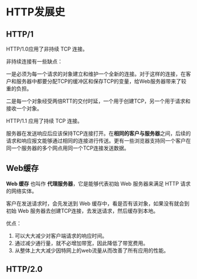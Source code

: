 # HTTP发展史

## HTTP/1

HTTP/1.0应用了非持续 TCP 连接。

非持续连接有一些缺点：

一是必须为每一个请求的对象建立和维护一个全新的连接。对于这样的连接，在客户和服务器中都要分配TCP的缓冲区和保存TCP的变量，给Web服务器带来了较重的负担。

二是每一个对象经受两倍RTT的交付时延，一个用于创建TCP，另一个用于请求和接收一个对象。

HTTP/1.1 应用了持续 TCP 连接。

服务器在发送响应后应该保持TCP连接打开。在**相同的客户与服务器**之间，后续的请求和响应报文能够通过相同的连接进行传送。更有一些浏览器支持同一个客户在同一个服务器的多个网点用同一个TCP连接发送数据。



## Web缓存

**Web 缓存** 也叫作 **代理服务器**，它是能够代表初始 Web 服务器来满足 HTTP 请求的网络实体。

客户在发送请求时，会先发送到 Web 缓存中，看是否有该对象，如果没有就会到初始 Web 服务器去创建TCP连接，去发送请求，然后缓存到本地。

优点：

1. 可以大大减少对客户端请求的响应时间。
2. 通过减少通行量，就不必增加带宽，因此降低了带宽费用。
3. 从整体上大大减少因特网上的web流量从而改善了所有应用的性能。

## HTTP/2.0

